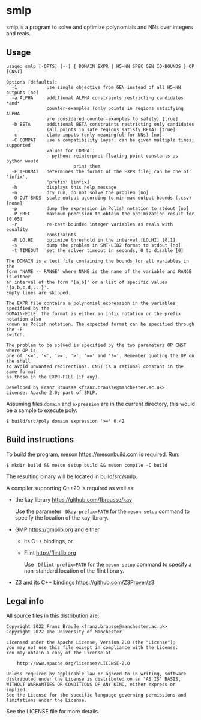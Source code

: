 # smlp

smlp is a program to solve and optimize polynomials and NNs over integers and reals.

## Usage

```
usage: smlp [-OPTS] [--] { DOMAIN EXPR | H5-NN SPEC GEN IO-BOUNDS } OP [CNST]

Options [defaults]:
  -1           use single objective from GEN instead of all H5-NN outputs [no]
  -a ALPHA     additional ALPHA constraints restricting candidates *and*
               counter-examples (only points in regions satsifying ALPHA
               are considered counter-examples to safety) [true]
  -b BETA      additional BETA constraints restricting only candidates
               (all points in safe regions satisfy BETA) [true]
  -c           clamp inputs (only meaningful for NNs) [no]
  -C COMPAT    use a compatibility layer, can be given multiple times; supported
               values for COMPAT:
               - python: reinterpret floating point constants as python would
                         print them
  -F IFORMAT   determines the format of the EXPR file; can be one of: 'infix',
               'prefix' [infix]
  -h           displays this help message
  -n           dry run, do not solve the problem [no]
  -O OUT-BNDS  scale output according to min-max output bounds (.csv) [none]
  -p           dump the expression in Polish notation to stdout [no]
  -P PREC      maximum precision to obtain the optimization result for [0.05]
  -r           re-cast bounded integer variables as reals with equality
               constraints
  -R LO,HI     optimize threshold in the interval [LO,HI] [0,1]
  -s           dump the problem in SMT-LIB2 format to stdout [no]
  -t TIMEOUT   set the solver timeout in seconds, 0 to disable [0]

The DOMAIN is a text file containing the bounds for all variables in the
form 'NAME -- RANGE' where NAME is the name of the variable and RANGE is either
an interval of the form '[a,b]' or a list of specific values '{a,b,c,d,...}'.
Empty lines are skipped.

The EXPR file contains a polynomial expression in the variables specified by the
DOMAIN-FILE. The format is either an infix notation or the prefix notation also
known as Polish notation. The expected format can be specified through the -F
switch.

The problem to be solved is specified by the two parameters OP CNST where OP is
one of '<=', '<', '>=', '>', '==' and '!='. Remember quoting the OP on the shell
to avoid unwanted redirections. CNST is a rational constant in the same format
as those in the EXPR-FILE (if any).

Developed by Franz Brausse <franz.brausse@manchester.ac.uk>.
License: Apache 2.0; part of SMLP.
```

Assuming files `domain` and `expression` are in the current directory, this would
be a sample to execute poly:

	$ build/src/poly domain expression '>=' 0.42

## Build instructions

To build the program, meson <https://mesonbuild.com> is required.
Run:

	$ mkdir build && meson setup build && meson compile -C build

The resulting binary will be located in build/src/smlp.

A compiler supporting C++20 is required as well as:

- the kay library <https://github.com/fbrausse/kay>

  Use the parameter `-Dkay-prefix=PATH` for the `meson setup` command to
  specify the location of the kay library.
- GMP <https://gmplib.org> and either
  - its C++ bindings, or
  - Flint <http://flintlib.org>

    Use `-Dflint-prefix=PATH` for the `meson setup` command to specify a
    non-standard location of the flint library.
- Z3 and its C++ bindings <https://github.com/Z3Prover/z3>

## Legal info

All source files in this distribution are:
```
Copyright 2022 Franz Brauße <franz.brausse@manchester.ac.uk>
Copyright 2022 The University of Manchester

Licensed under the Apache License, Version 2.0 (the "License");
you may not use this file except in compliance with the License.
You may obtain a copy of the License at

	http://www.apache.org/licenses/LICENSE-2.0

Unless required by applicable law or agreed to in writing, software
distributed under the License is distributed on an "AS IS" BASIS,
WITHOUT WARRANTIES OR CONDITIONS OF ANY KIND, either express or implied.
See the License for the specific language governing permissions and
limitations under the License.
```
See the LICENSE file for more details.
